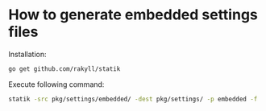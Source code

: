 # How to generate embedded settings files

Installation:

```bash
go get github.com/rakyll/statik
```

Execute following command:

```bash
statik -src pkg/settings/embedded/ -dest pkg/settings/ -p embedded -f
```